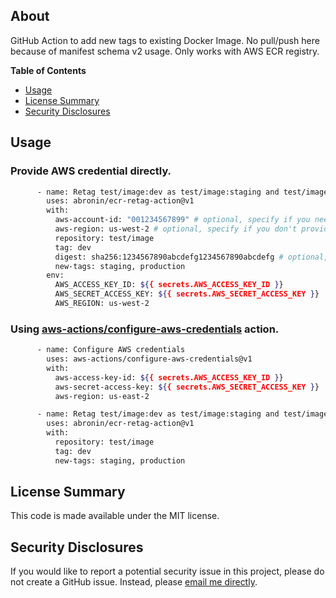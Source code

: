 ## About

GitHub Action to add new tags to existing Docker Image. No pull/push here because of manifest schema v2 usage. Only works with AWS ECR registry.

**Table of Contents**

<!-- toc -->

- [Usage](#usage)
- [License Summary](#license-summary)
- [Security Disclosures](#security-disclosures)

<!-- tocstop -->

## Usage

### Provide AWS credential directly.

  ```sh
        - name: Retag test/image:dev as test/image:staging and test/image:production
          uses: abronin/ecr-retag-action@v1
          with:
            aws-account-id: "001234567899" # optional, specify if you need to push to not main account
            aws-region: us-west-2 # optional, specify if you don't provide AWS_REGION env variable
            repository: test/image
            tag: dev
            digest: sha256:1234567890abcdefg1234567890abcdefg # optional, specify for more particular search
            new-tags: staging, production
          env:
            AWS_ACCESS_KEY_ID: ${{ secrets.AWS_ACCESS_KEY_ID }}
            AWS_SECRET_ACCESS_KEY: ${{ secrets.AWS_SECRET_ACCESS_KEY }}
            AWS_REGION: us-west-2

  ```

### Using [aws-actions/configure-aws-credentials](https://github.com/aws-actions/configure-aws-credentials) action.

```sh
      - name: Configure AWS credentials
        uses: aws-actions/configure-aws-credentials@v1
        with:
          aws-access-key-id: ${{ secrets.AWS_ACCESS_KEY_ID }}
          aws-secret-access-key: ${{ secrets.AWS_SECRET_ACCESS_KEY }}
          aws-region: us-east-2

      - name: Retag test/image:dev as test/image:staging and test/image:production
        uses: abronin/ecr-retag-action@v1
        with:
          repository: test/image
          tag: dev
          new-tags: staging, production
```

## License Summary

This code is made available under the MIT license.

## Security Disclosures

If you would like to report a potential security issue in this project, please do not create a GitHub issue.  Instead, please [email me directly](mailto:abronin@gmail.com).

